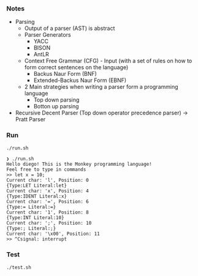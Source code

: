 ### Notes

* Parsing
    * Output of a parser (AST) is abstract
    * Parser Generators
        * YACC
        * BISON
        * AntLR
    * Context Free Grammar (CFG) - Input (with a set of rules on how to form correct sentences on the language)
        * Backus Naur Form (BNF)
        * Extended-Backus Naur Form (EBNF)
    * 2 Main strategies when writing a parser form a programming language
        * Top down parsing
        * Botton up parsing 
* Recursive Decent Parser (Top down operator precedence parser) -> Pratt Parser

### Run

```bash
./run.sh
```

```
❯ ./run.sh
Hello diego! This is the Monkey programming language!
Feel free to type in commands
>> let x = 10;
Current char: 'l', Position: 0
{Type:LET Literal:let}
Current char: 'x', Position: 4
{Type:IDENT Literal:x}
Current char: '=', Position: 6
{Type:= Literal:=}
Current char: '1', Position: 8
{Type:INT Literal:10}
Current char: ';', Position: 10
{Type:; Literal:;}
Current char: '\x00', Position: 11
>> ^Csignal: interrupt
```

### Test

```bash
./test.sh
```